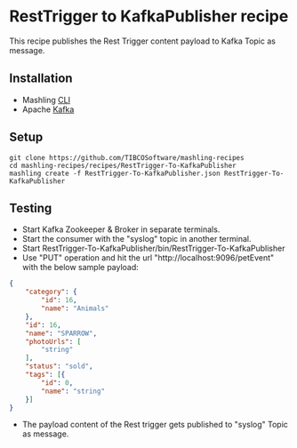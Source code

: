 # RestTrigger to KafkaPublisher recipe
This recipe publishes the Rest Trigger content payload to Kafka Topic as message.

## Installation
* Mashling [CLI](https://github.com/TIBCOSoftware/mashling)
* Apache [Kafka](https://kafka.apache.org/quickstart)

## Setup
```
git clone https://github.com/TIBCOSoftware/mashling-recipes
cd mashling-recipes/recipes/RestTrigger-To-KafkaPublisher
mashling create -f RestTrigger-To-KafkaPublisher.json RestTrigger-To-KafkaPublisher
```
## Testing

* Start Kafka Zookeeper & Broker in separate terminals.
* Start the consumer with the "syslog" topic in another terminal.
* Start RestTrigger-To-KafkaPublisher/bin/RestTrigger-To-KafkaPublisher
* Use "PUT" operation and hit the url "http://localhost:9096/petEvent" with the below sample payload:

```json
{
	"category": {
		"id": 16,
		"name": "Animals"
	},
	"id": 16,
	"name": "SPARROW",
	"photoUrls": [
		"string"
	],
	"status": "sold",
	"tags": [{
		"id": 0,
		"name": "string"
	}]
}
```
* The payload content of the Rest trigger gets published to "syslog" Topic as message.
